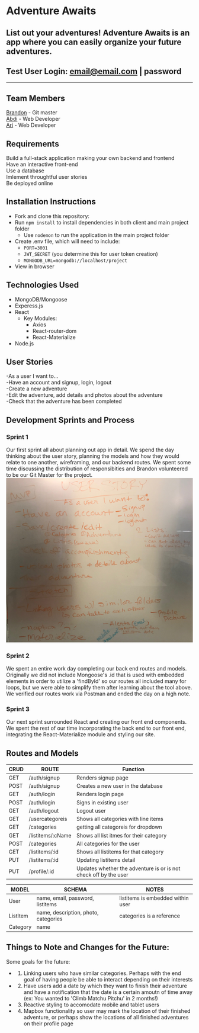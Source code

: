 # Adventure Awaits 
  List out your adventures! Adventure Awaits is an app where you can easily organize your future adventures. 
----
## Test User Login: email@email.com | password
---- 
## Team Members
[Brandon](https://github.com/Brandon205) - Git master  
[Abdi](https://github.com/Abdi208) - Web Developer   
[Ari](https://github.com/AriG150) - Web Developer       

## Requirements
Build a full-stack application making your own backend and frontend   
Have an interactive front-end   
Use a database  
Imlement throughtful user stories   
Be deployed online  

## Installation Instructions 
* Fork and clone this repository:   
* Run `npm install` to install dependencies in both client and main project folder
  * Use `nodemon` to run the application in the main project folder
* Create .env file, which will need to include: 
  * `PORT=3001`
  * `JWT_SECRET` (you determine this for user token creation)
  * `MONGODB_URL=mongodb://localhost/project`
* View in browser 

## Technologies Used 
  - MongoDB/Mongoose    
  - Experess.js    
  - React      
    - Key Modules:    
      - Axios  
      - React-router-dom  
      - React-Materialize  
  - Node.js    

## User Stories 
-As a user I want to...  
  -Have an account and signup, login, logout  
  -Create a new adventure     
    -Edit the adventure, add details and photos about the adventure  
    -Check that the adventure has been completed  

## Development Sprints and Process 
  ### Sprint 1 
  Our first sprint all about planning out app in detail. We spend the day thinking about the user story, planning the models and how they would relate to one another, wireframing, and our backend routes. We spent some time discussing the distribution of responsibities and Brandon volunteered to be our Git Master for the project. 
  ![UserStoryImage](/client/src/img/UserStory.jpeg)

  
  ### Sprint 2 
  We spent an entire work day completing our back end routes and models. Originally we did not include Mongoose's .id that is used with embedded elements in order to utilize a 'findById' so our routes all included many for loops, but we were able to simplify them after learning about the tool above. We verified our routes work via Postman and ended the day on a high note. 

  ### Sprint 3 
  Our next sprint surrounded React and creating our front end components. We spent the rest of our time incorporating the back end to our front end, integrating the React-Materialize module and styling our site. 



## Routes and Models 
| CRUD | ROUTE | Function |
| ---- | ----- | -------- |
| GET  | /auth/signup | Renders signup page | 
| POST | /auth/signup | Creates a new user in the database | 
| GET | /auth/login | Renders login page | 
| POST | /auth/login | Signs in existing user | 
| GET | /auth/logout | Logout user | 
| GET | /usercategoreis | Shows all categories with line items | 
| GET | /categories | getting all categoreis for dropdown |
| GET | /listitems/:cName | Shows all list itmes for their category |
| POST | /categories | All categories for the user  |
| GET | /listitems/:id | Shows all listitems for that category |
| PUT | /listitems/:id | Updating listitems detail | 
| PUT | /profile/:id | Updates whether the adventure is or is not check off by the user | 



| MODEL | SCHEMA | NOTES | 
| ----- | ------ | ------------ |
| User | name, email, password, listitems | listitems is embedded within user | 
| ListItem | name, description, photo, categories |  categories is a reference | 
| Category | name | 


## Things to Note and Changes for the Future:
  Some goals for the future:  
  - 1. Linking users who have similar categories. Perhaps with the end goal of having people be able to interact depending on their interests  
  - 2. Have users add a date by which they want to finish their adventure and have a notification that the date is a certain amoutn of time away (ex: You wanted to 'Climb Matchu Pitchu' in 2 months!)   
  - 3. Reactive styling to accomodate mobile and tablet users   
  - 4. Mapbox functionality so user may mark the location of their finished adventure, or perhaps show the locations of all finished adventures on their profile page   

    




